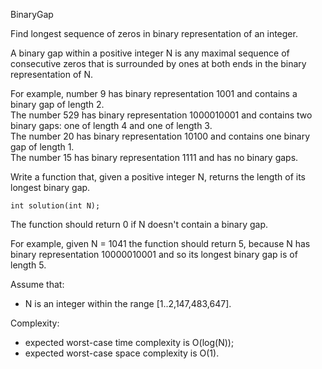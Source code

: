 BinaryGap

Find longest sequence of zeros in binary representation of an integer.

A binary gap within a positive integer N is any maximal sequence of consecutive zeros that is surrounded by ones at both ends in the binary representation of N.

For example, number 9 has binary representation 1001 and contains a binary gap of length 2. 
<br>The number 529 has binary representation 1000010001 and contains two binary gaps: one of length 4 and one of length 3. 
<br>The number 20 has binary representation 10100 and contains one binary gap of length 1. 
<br>The number 15 has binary representation 1111 and has no binary gaps.

Write a function that, given a positive integer N, returns the length of its longest binary gap.

```
int solution(int N);
```

The function should return 0 if N doesn't contain a binary gap.

For example, given N = 1041 the function should return 5, because N has binary representation 10000010001 and so its longest binary gap is of length 5.

Assume that:
- N is an integer within the range [1..2,147,483,647].

Complexity:

- expected worst-case time complexity is O(log(N));
- expected worst-case space complexity is O(1).
